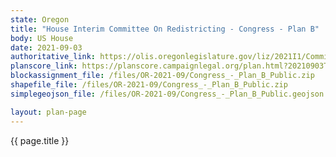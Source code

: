 ```yaml
---
state: Oregon
title: "House Interim Committee On Redistricting - Congress - Plan B"
body: US House
date: 2021-09-03
authoritative_link: https://olis.oregonlegislature.gov/liz/2021I1/Committees/HRED/2021-09-03-08-00/MeetingMaterials
planscore_link: https://planscore.campaignlegal.org/plan.html?20210903T163800.372838731Z
blockassignment_file: /files/OR-2021-09/Congress_-_Plan_B_Public.zip
shapefile_file: /files/OR-2021-09/Congress_-_Plan_B_Public.zip
simplegeojson_file: /files/OR-2021-09/Congress_-_Plan_B_Public.geojson

layout: plan-page
---
```


{{ page.title }}

